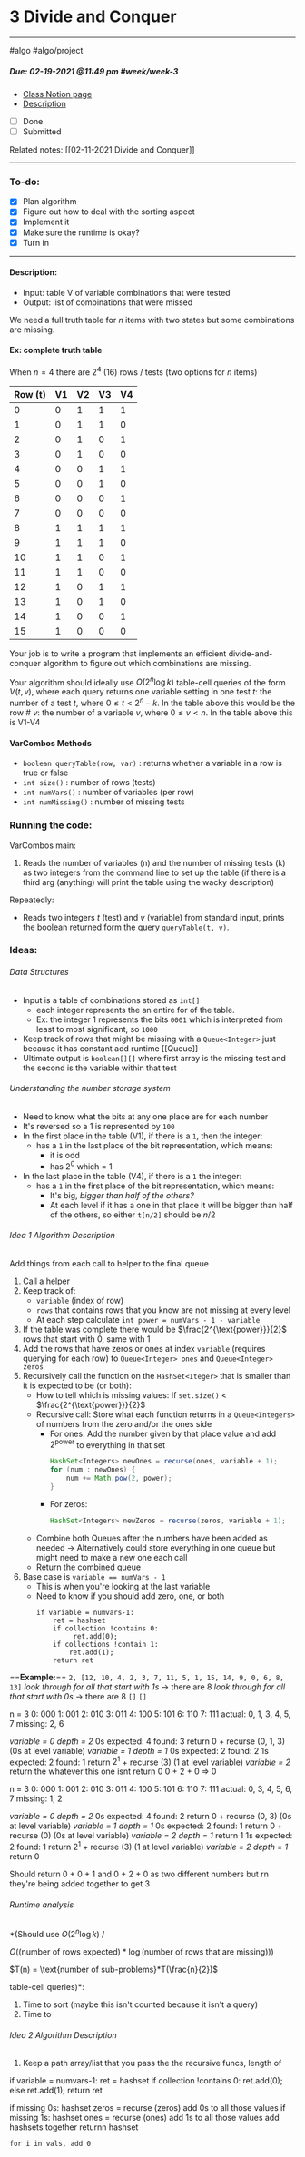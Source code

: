 # 3 Divide and Conquer

---

#algo 
#algo/project 
##### Due: 02-19-2021 @11:49 pm #week/week-3 
- [Class Notion page](https://www.notion.so/Data-Structures-and-Algorithms-2dc17465f862455b86e8d1051ee41539)
- [Description](https://www.notion.so/HW3-Missing-Combinations-5c202824a48943c3a320b34587eb3907)
- [ ] Done
- [ ] Submitted

Related notes: [[02-11-2021 Divide and Conquer]]

--- 

### To-do:

- [x]  Plan algorithm
- [x]  Figure out how to deal with the sorting aspect
- [x]  Implement it
- [x]  Make sure the runtime is okay?
- [x]  Turn in

---

#### Description: 
- Input: table V of variable combinations that were tested
- Output: list of combinations that were missed

We need a full truth table for $n$ items with two states but some combinations are missing. 

#### Ex: complete truth table 
When $n = 4$ there are $2^4$ (16) rows / tests (two options for $n$ items) 

Row (t)|V1|V2|V3|V4
--|-- | --| --|--
0 | 0 | 1 | 1 | 1
1 | 0 | 1 | 1 | 0
2 | 0 | 1 | 0 | 1
3 | 0 | 1 | 0 | 0
4 | 0 | 0 | 1 | 1
5 | 0 | 0 | 1 | 0
6 | 0 | 0 | 0 | 1
7 | 0 | 0 | 0 | 0
8 | 1 | 1 | 1 | 1
9 | 1 | 1 | 1 | 0
10 | 1 | 1 | 0 | 1
11 | 1 | 1 | 0 | 0
12 | 1 | 0 | 1 | 1
13 | 1 | 0 | 1 | 0
14 | 1 | 0 | 0 | 1
15 | 1 | 0 | 0 | 0

Your job is to write a program that implements an efficient divide-and-conquer algorithm to figure out which combinations are missing.

Your algorithm should ideally use $O(2^n\log k)$ 
table-cell queries of the form  $V(t, v)$, where each query returns one variable setting in one test
$t$: the number of a test $t$, where $0 \leq t < 2^n -k$. In the table above this would be the row #
$v$: the number of a variable $v$, where $0 \leq v < n$. In the table above this is V1-V4

#### VarCombos Methods
- `boolean queryTable(row, var)` : returns whether a variable in a row is true or false
- `int size()` : number of rows (tests)
- `int numVars()` : number of variables (per row)
- `int numMissing()` : number of missing tests

### Running the code:
VarCombos main:
1. Reads the number of variables (n) and the number of missing tests (k) as two integers from the command line to set up the table (if there is a third arg (anything) will print the table using the wacky description)

Repeatedly:
-   Reads two integers $t$ (test) and $v$ (variable) from standard input, prints the boolean returned form the query `queryTable(t, v)`.

### Ideas:
###### Data Structures
- Input is a table of combinations stored as `int[]`
	- each integer represents the an entire for of the table. 
	- Ex: the integer 1 represents the bits `0001` which is interpreted from least to most significant, so `1000`
- Keep track of rows that might be missing with a `Queue<Integer>` just because it has constant add runtime [[Queue]]
- Ultimate output is `boolean[][]` where first array is the missing test and the second is the variable within that test

###### Understanding the number storage system
- Need to know what the bits at any one place are for each number
- It's reversed so a 1 is represented by `100`
- In the first place in the table (V1), if there is a `1`, then the integer:
	- has a `1` in the last place of the bit representation, which means:
		-  it is odd
		-  has $2^0$ which = 1 
- In the last place in the table (V4), if there is a `1` the integer:
	- has a `1` in the first place of the bit representation, which means:
		- It's big, *bigger than half of the others?*
		- At each level if it has a one in that place it will be bigger than half of the others, so either `t[n/2]` should be $n/2$

###### Idea 1 Algorithm Description
Add things from each call to helper to the final queue
1. Call a helper
2. Keep track of: 
	- `variable` (index of row)
	- `rows` that contains rows that you know are not missing at every level
	- At each step calculate `int power = numVars - 1 - variable`
3. If the table was complete there would be $\frac{2^{\text{power}}}{2}$ rows that start with 0, same with 1 
4. Add the rows that have zeros or ones at index `variable` (requires querying for each row) to `Queue<Integer> ones` and `Queue<Integer> zeros` 
5. Recursively call the function on the `HashSet<Iteger>` that is smaller than it is expected to be (or both):
	- How to tell which is missing values: If `set.size()` < $\frac{2^{\text{power}}}{2}$
	- Recursive call: Store what each function returns in a `Queue<Integers>` of numbers from the zero and/or the ones side
		-  For ones: Add the number given by that place value and add $2^\text{power}$ to everything in that set
			```Java
			HashSet<Integers> newOnes = recurse(ones, variable + 1);
			for (num : newOnes) {
				num += Math.pow(2, power);
			}
			
			```
		- For zeros:
			```Java
			HashSet<Integers> newZeros = recurse(zeros, variable + 1);
			```
	- Combine both Queues after the numbers have been added as needed
	-> Alternatively could store everything in one queue but might need to make a new one each call 
	- Return the combined queue
5. Base case is `variable == numVars - 1`   
	- This is when you're looking at the last variable
	- Need to know if you should add zero, one, or both
		```
		if variable = numvars-1:
			ret = hashset
			if collection !contains 0:
				 ret.add(0);
			if collections !contain 1:
				ret.add(1);
			return ret
		```



==**Example:**==
`2, [12, 10, 4, 2, 3, 7, 11, 5, 1, 15, 14, 9, 0, 6, 8, 13]`
*look through for all that start with 1s*
-> there are 8
*look through for all that start with 0s*
-> there are 8
`[]`
`[]`

n = 3
0: 000
1: 001
2: 010
3: 011
4: 100
5: 101
6: 110
7: 111
actual: 0, 1, 3, 4, 5, 7
missing: 2, 6

*variable = 0*
*depth = 2*
0s expected: 4
found: 3
return 0 + recurse (0, 1, 3) (0s at level variable)
	*variable = 1*
	*depth = 1*
	0s expected: 2
	found: 2
	1s expected: 2
	found: 1
	return $2^1$ + recurse (3) (1 at level variable)
		*variable = 2*
		return the whatever this one isnt
		return 0
0 + 2 + 0 => 0 
		


n = 3
0: 000
1: 001
2: 010
3: 011
4: 100
5: 101
6: 110
7: 111
actual: 0, 3, 4, 5, 6, 7
missing: 1, 2

*variable = 0*
*depth = 2*
0s expected: 4
found: 2
return 0 + recurse (0, 3) (0s at level variable)
	*variable = 1*
	*depth = 1*
	0s expected: 2
	found: 1
	return 0 + recurse (0) (0s at level variable)
		*variable = 2*
		*depth = 1*
		return 1
	1s expected: 2
	found: 1
	return $2^1$ + recurse (3) (1 at level variable)
		*variable = 2*
		*depth = 1*
		return 0
		
Should return 0 + 0 + 1
and 0 + 2 + 0 
as two different numbers but rn they're being added together to get 3


###### Runtime analysis 
*(Should use $O(2^n \log k)$ / 

$O((\text{number of rows expected})*\log(\text{number of rows that are missing)}))$

$T(n) = \text{number of sub-problems}*T(\frac{n}{2})$

table-cell queries)*:
1. Time to sort (maybe this isn't counted because it isn't a query)
2. Time to 


###### Idea 2 Algorithm Description
1. Keep a path array/list that you pass the the recursive funcs, length of 



if variable = numvars-1:
	ret = hashset
	if collection !contains 0:
		 ret.add(0);
	else 
		ret.add(1);
	return ret
		
	

if missing 0s:
	hashset zeros = recurse (zeros)
	add 0s to all those values
if missing 1s:
	hashset ones = recurse (ones)
	add 1s to all those values
add hashsets together 
returnn hashset
	
	for i in vals, add 0